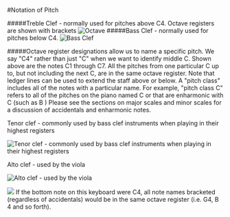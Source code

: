 #Notation of Pitch

#####Treble Clef - normally used for pitches above C4. Octave registers are shown with brackets
![Octave](https://cloud.githubusercontent.com/assets/4376131/8398051/599af040-1e03-11e5-936d-c481b790d94b.JPG "Octave")
#####Bass Clef - normally used for pitches below C4.
![Bass Clef](https://cloud.githubusercontent.com/assets/4376131/8398075/08133600-1e04-11e5-8075-122149df8e37.JPG "Bass Clef")

#####Octave register designations allow us to name a specific pitch. We say "C4" rather than just "C" when we
want to identify middle C. Shown above are the notes C1 through C7. All the pitches from one particular C up
to, but not including the next C, are in the same octave register. Note that ledger lines can be used to extend the
staff above or below. A "pitch class" includes all of the notes with a particular name. For example, "pitch class
C" refers to all of the pitches on the piano named C or that are enharmonic with C (such as B )
Please see the sections on major scales and minor scales for a discussion of accidentals and enharmonic notes.

Tenor clef - commonly used by bass clef instruments when playing in their highest registers

![Tenor clef - commonly used by bass clef instruments when playing in their highest registers](https://cloud.githubusercontent.com/assets/4376131/8398090/59e26ec4-1e04-11e5-81ec-0d1c4393e489.JPG "Tenor clef - commonly used by bass clef instruments when playing in their highest registers")

Alto clef - used by the viola

![Alto clef - used by the viola](https://cloud.githubusercontent.com/assets/4376131/8398104/aba795cc-1e04-11e5-91d3-e1df60c438eb.JPG "Alto clef - used by the viola")


![](https://cloud.githubusercontent.com/assets/4376131/8398123/12ece82c-1e05-11e5-8cf0-e4d85bf90268.JPG "")
If the bottom note on this keyboard were C4, all note names bracketed (regardless
of accidentals) would be in the same octave register (i.e. G4, B 4 and so forth).

